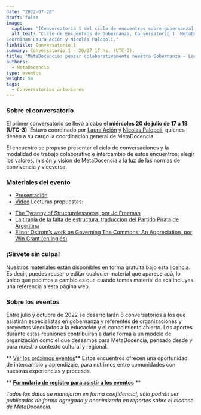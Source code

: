 ```yaml
---
date: "2022-07-20"
draft: false
image:
  caption: "[Conversatorio 1 del ciclo de encuentros sobre gobernanza](https://www.metadocencia.org/content/es/evento/Gobernanza/GobernanzaMD_agenda.jpg)"
  alt_text: "Ciclo de Encuentros de Gobernanza, Conversatorio 1. MetaDocencia: pensar colaborativamente nuestra Gobernanza. Miércoles 20/07 a las 17 hs. (UTC-3).
Coordinan Laura Ación y Nicolás Palopoli."
linktitle: Conversatorio 1
summary: Conversatorio 1 - 20/07 17 hs. (UTC-3). 
title: "MetaDocencia: pensar colaborativamente nuestra Gobernanza - Laura Ación y Nicolás Palopoli"
authors:
  - MetaDocencia
type: eventos
weight: 50
tags:
  - Conversatorios anteriores
---
```


<!--- placeholder -->

### Sobre el conversatorio

El primer conversatorio se llevó a cabo el **miércoles 20 de julio de 17 a 18 (UTC-3)**. Estuvo coordinado por [Laura Ación](https://www.metadocencia.org/authors/lacion/) y [Nicolas Palopoli](https://www.metadocencia.org/authors/npalopoli/), quienes tienen a su cargo la coordinación general de MetaDocencia.

El encuentro se propuso presentar el ciclo de conversaciones y la modalidad de trabajo colaborativo e intercambio de estos encuentros; elegir los valores, misión y visión de MetaDocencia a la luz de las normas de convivencia y viceversa.

### Materiales del evento

* [Presentación](https://docs.google.com/presentation/d/1RnoD3inpMVZ5VhHli3sb5nAUtWwVY8qwmBBqtb0Ql6I/edit?usp=sharing)
* [Video](https://youtu.be/SotP_QwBDj8)
Lecturas propuestas: 
- [The Tyranny of Structurelessness, por Jo Freeman](https://www.jofreeman.com/joreen/tyranny.htm)
- [La tiranía de la falta de estructura, traducción del Partido Pirata de Argentina](https://utopia.partidopirata.com.ar/la_tirania_de_la_falta_de_estructuras.html)
- [Elinor Ostrom’s work on Governing The Commons: An Appreciation, por Win Grant (en inglés)](https://blogs.lse.ac.uk/lsereviewofbooks/2012/06/17/elinor-ostroms-work-on-governing-the-commons-an-appreciation/)

### ¡Sírvete sin culpa!

Nuestros materiales están disponibles en forma gratuita bajo esta [licencia](https://creativecommons.org/licenses/by/4.0/deed.es). Es decir, puedes reusar o editar cualquier material que aparece acá, lo único que pedimos a cambio es que cuando tomes material de acá incluyas una referencia a esta página web.

### Sobre los eventos

Entre julio y octubre de 2022 se desarrollarán 8 conversatorios a los que asistirán especialistas en gobernanza y referentes de organizaciones y proyectos vinculados a la educación y el conocimiento abierto. Los aportes durante estas reuniones contribuirán a darle forma a un modelo de organización como el que deseamos para MetaDocencia, pensado desde y para nuestro contexto cultural y regional. 

** [Ver los próximos eventos](https://deploy-preview-101--metadocencia.netlify.app/eventos/)**
Estos encuentros ofrecen una oportunidad de intercambio y aprendizaje, para nutrirnos entre comunidades con nuestras experiencias y procesos.

** **[Formulario de registro para asistir a los eventos](https://docs.google.com/forms/d/e/1FAIpQLSfUHrL4F10zWwOuRKW0I8y-_7YT1p8PslzIk7jLBuoR41Hs-Q/viewform)** **

*Todos los datos se manejarán en forma confidencial, sólo podrán ser publicados de forma agregada y anonimizada en reportes sobre el alcance de MetaDocencia.*
